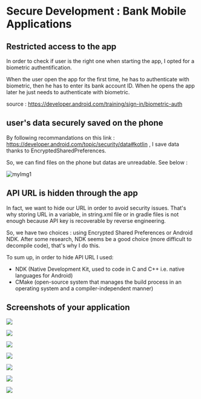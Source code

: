 # Secure Development : Bank Mobile Applications



## Restricted access to the app

In order to check if user is the right one when starting the app, I opted for a biometric authentification.

When the user open the app for the first time, he has to authenticate with biometric, then he has to enter its bank account ID.
When he opens the app later he just needs to authenticate with biometric.

source : https://developer.android.com/training/sign-in/biometric-auth


## user's data securely saved on the phone


By following recommandations on this link : https://developer.android.com/topic/security/data#kotlin ,  I save data thanks to EncryptedSharedPreferences.

So, we can find files on the phone but datas are unreadable. See below : 

![myImg1](SharedPrefs1.JPG)



## API URL is hidden through the app

In fact, we want to hide our URL in order to avoid security issues.
That's why storing URL in a variable, in string.xml file or in gradle files is not enough because API key is recoverable by reverse engineering.

So, we have two choices : using Encrypted Shared Preferences or Android NDK.
After some research, NDK seems be a good choice (more difficult to decompile code), that's why I do this.


To sum up, in order to hide API URL I used:
 - NDK   (Native Development Kit, used to code in C and C++ i.e. native languages for Android)
 - CMake (open-source system that manages the build process in an operating system and a compiler-independent manner)


## Screenshots of your application 


![](c2.jpg)


![](c3.jpg)


![](c4.jpg)


![](c5.jpg)


![](c6.jpg)


![](c7.jpg)


![](c8.jpg)





